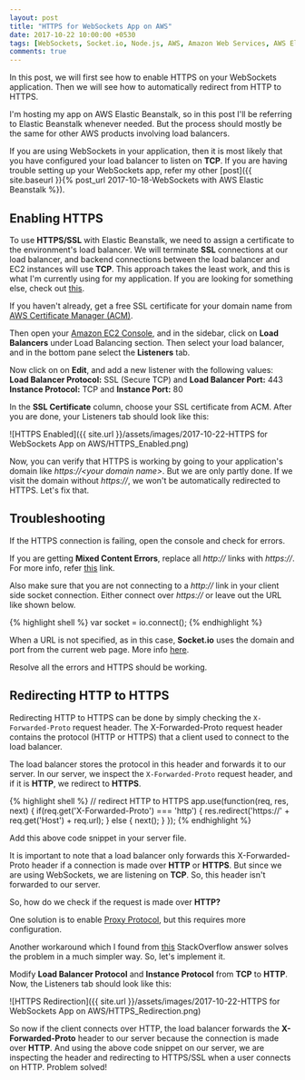 ```yaml
---
layout: post
title: "HTTPS for WebSockets App on AWS"
date: 2017-10-22 10:00:00 +0530
tags: [WebSockets, Socket.io, Node.js, AWS, Amazon Web Services, AWS Elastic Beanstalk, Elastic Beanstalk, Load Balancer, HTTP, HTTPS, TCP, SSL, HTTPS Redirection, AWS Certificate Manager, ACM, X-Forwarded-Proto, X-Forwarded-Proto Header, X-Forwarded-Proto Request Header, Proxy Protocol]
comments: true
---
```


In this post, we will first see how to enable HTTPS on your WebSockets application. Then we will see how to automatically redirect from HTTP to HTTPS.

I'm hosting my app on AWS Elastic Beanstalk, so in this post I'll be referring to Elastic Beanstalk whenever needed. But the process should mostly be the same for other AWS products involving load balancers.

If you are using WebSockets in your application, then it is most likely that you have configured your load balancer to listen on **TCP**. If you are having trouble setting up your WebSockets app, refer my other [post]({{ site.baseurl }}{% post_url 2017-10-18-WebSockets with AWS Elastic Beanstalk %}).

## Enabling HTTPS

To use **HTTPS/SSL** with Elastic Beanstalk, we need to assign a certificate to the environment's load balancer. We will terminate **SSL** connections at our load balancer, and backend connections between the load balancer and EC2 instances will use **TCP**. This approach takes the least work, and this is what I'm currently using for my application. If you are looking for something else, check out [this][Configuring HTTPS].

If you haven't already, get a free SSL certificate for your domain name from [AWS Certificate Manager (ACM)].

Then open your [Amazon EC2 Console], and in the sidebar, click on **Load Balancers** under Load Balancing section. Then select your load balancer, and in the bottom pane select the **Listeners** tab.

Now click on on **Edit**, and add a new listener with the following values:  
**Load Balancer Protocol:** SSL (Secure TCP) and **Load Balancer Port:** 443  
**Instance Protocol:** TCP and **Instance Port:** 80

In the **SSL Certificate** column, choose your SSL certificate from ACM. After you are done, your Listeners tab should look like this:

![HTTPS Enabled]({{ site.url }}/assets/images/2017-10-22-HTTPS for WebSockets App on AWS/HTTPS_Enabled.png)

Now, you can verify that HTTPS is working by going to your application's domain like *https://\<your domain name\>*. But we are only partly done. If we visit the domain without *https://*, we won't be automatically redirected to HTTPS. Let's fix that.

## Troubleshooting

If the HTTPS connection is failing, open the console and check for errors.

If you are getting **Mixed Content Errors**, replace all *http://* links with *https://*. For more info, refer [this][How to fix a website with mixed content] link.

Also make sure that you are not connecting to a *http://* link in your client side socket connection. Either connect over *https://* or leave out the URL like shown below.

{% highlight shell %}
var socket = io.connect();
{% endhighlight %}

When a URL is not specified, as in this case, **Socket.io** uses the domain and port from the current web page. More info [here](https://stackoverflow.com/a/28264959/2924577).

Resolve all the errors and HTTPS should be working.

## Redirecting HTTP to HTTPS

Redirecting HTTP to HTTPS can be done by simply checking the `X-Forwarded-Proto` request header. The X-Forwarded-Proto request header contains the protocol (HTTP or HTTPS) that a client used to connect to the load balancer.

The load balancer stores the protocol in this header and forwards it to our server. In our server, we inspect the `X-Forwarded-Proto` request header, and if it is **HTTP**, we redirect to **HTTPS**.

{% highlight shell %}
// redirect HTTP to HTTPS
app.use(function(req, res, next) {
  if(req.get('X-Forwarded-Proto') === 'http') {
    res.redirect('https://' + req.get('Host') + req.url);
  } else {
      next();
    }
});
{% endhighlight %}

Add this above code snippet in your server file.

It is important to note that a load balancer only forwards this X-Forwarded-Proto header if a connection is made over **HTTP** or **HTTPS**. But since we are using WebSockets, we are listening on **TCP**. So, this header isn't forwarded to our server.

So, how do we check if the request is made over **HTTP?**

One solution is to enable [Proxy Protocol], but this requires more configuration.

Another workaround which I found from [this](https://stackoverflow.com/a/33530080/2924577) StackOverflow answer solves the problem in a much simpler way. So, let's implement it.

Modify **Load Balancer Protocol** and **Instance Protocol** from **TCP** to **HTTP**. Now, the Listeners tab should look like this:

![HTTPS Redirection]({{ site.url }}/assets/images/2017-10-22-HTTPS for WebSockets App on AWS/HTTPS_Redirection.png)

So now if the client connects over HTTP, the load balancer forwards the **X-Forwarded-Proto** header to our server because the connection is made over **HTTP**. And using the above code snippet on our server, we are inspecting the header and redirecting to HTTPS/SSL when a user connects on HTTP. Problem solved!

[Amazon EC2 Console]:(https://us-east-2.console.aws.amazon.com/ec2)
[Configuring HTTPS]: (https://docs.aws.amazon.com/elasticbeanstalk/latest/dg/configuring-https.html)
[AWS Certificate Manager (ACM)]: https://aws.amazon.com/blogs/aws/new-aws-certificate-manager-deploy-ssltls-based-apps-on-aws
[How to fix a website with mixed content]: https://developer.mozilla.org/en-US/docs/Web/Security/Mixed_content/How_to_fix_website_with_mixed_content
[Proxy Protocol]: https://docs.aws.amazon.com/elasticloadbalancing/latest/classic/enable-proxy-protocol.html
